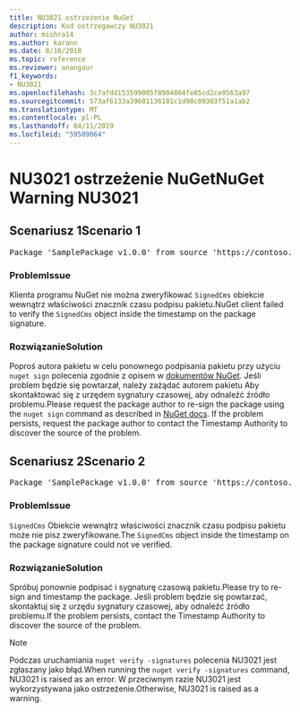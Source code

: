 ```yaml
---
title: NU3021 ostrzeżenie NuGet
description: Kod ostrzegawczy NU3021
author: mishra14
ms.author: karann
ms.date: 8/16/2018
ms.topic: reference
ms.reviewer: anangaur
f1_keywords:
- NU3021
ms.openlocfilehash: 3c7afdd153599005f8904864fe85cd2ce0563a97
ms.sourcegitcommit: 573af6133a39601136181c1d98c09303f51a1ab2
ms.translationtype: MT
ms.contentlocale: pl-PL
ms.lasthandoff: 04/11/2019
ms.locfileid: "59509064"
---
```

# <a name="nuget-warning-nu3021"></a><span data-ttu-id="c0e70-103">NU3021 ostrzeżenie NuGet</span><span class="sxs-lookup"><span data-stu-id="c0e70-103">NuGet Warning NU3021</span></span>

## <a name="scenario-1"></a><span data-ttu-id="c0e70-104">Scenariusz 1</span><span class="sxs-lookup"><span data-stu-id="c0e70-104">Scenario 1</span></span>

<pre>Package 'SamplePackage v1.0.0' from source 'https://contoso.com/index.json': The primary signature's timestamp signature validation failed.</pre>

### <a name="issue"></a><span data-ttu-id="c0e70-105">Problem</span><span class="sxs-lookup"><span data-stu-id="c0e70-105">Issue</span></span>

<span data-ttu-id="c0e70-106">Klienta programu NuGet nie można zweryfikować `SignedCms` obiekcie wewnątrz właściwości znacznik czasu podpisu pakietu.</span><span class="sxs-lookup"><span data-stu-id="c0e70-106">NuGet client failed to verify the `SignedCms` object inside the timestamp on the package signature.</span></span>


### <a name="solution"></a><span data-ttu-id="c0e70-107">Rozwiązanie</span><span class="sxs-lookup"><span data-stu-id="c0e70-107">Solution</span></span>

<span data-ttu-id="c0e70-108">Poproś autora pakietu w celu ponownego podpisania pakietu przy użyciu `nuget sign` polecenia zgodnie z opisem w [dokumentów NuGet](https://docs.microsoft.com/en-us/nuget/create-packages/sign-a-package). Jeśli problem będzie się powtarzał, należy zażądać autorem pakietu Aby skontaktować się z urzędem sygnatury czasowej, aby odnaleźć źródło problemu.</span><span class="sxs-lookup"><span data-stu-id="c0e70-108">Please request the package author to re-sign the package using the `nuget sign` command as described in [NuGet docs](https://docs.microsoft.com/en-us/nuget/create-packages/sign-a-package). If the problem persists, request the package author to contact the Timestamp Authority to discover the source of the problem.</span></span>



## <a name="scenario-2"></a><span data-ttu-id="c0e70-109">Scenariusz 2</span><span class="sxs-lookup"><span data-stu-id="c0e70-109">Scenario 2</span></span>

<pre>Package 'SamplePackage v1.0.0' from source 'https://contoso.com/index.json': The timestamp signature validation failed.</pre>

### <a name="issue"></a><span data-ttu-id="c0e70-110">Problem</span><span class="sxs-lookup"><span data-stu-id="c0e70-110">Issue</span></span>

<span data-ttu-id="c0e70-111">`SignedCms` Obiekcie wewnątrz właściwości znacznik czasu podpisu pakietu może nie pisz zweryfikowane.</span><span class="sxs-lookup"><span data-stu-id="c0e70-111">The `SignedCms` object inside the timestamp on the package signature could not ve verified.</span></span>


### <a name="solution"></a><span data-ttu-id="c0e70-112">Rozwiązanie</span><span class="sxs-lookup"><span data-stu-id="c0e70-112">Solution</span></span>

<span data-ttu-id="c0e70-113">Spróbuj ponownie podpisać i sygnaturę czasową pakietu.</span><span class="sxs-lookup"><span data-stu-id="c0e70-113">Please try to re-sign and timestamp the package.</span></span> <span data-ttu-id="c0e70-114">Jeśli problem będzie się powtarzać, skontaktuj się z urzędu sygnatury czasowej, aby odnaleźć źródło problemu.</span><span class="sxs-lookup"><span data-stu-id="c0e70-114">If the problem persists, contact the Timestamp Authority to discover the source of the problem.</span></span>


> [!Note]
> <span data-ttu-id="c0e70-115">Podczas uruchamiania `nuget verify -signatures` polecenia NU3021 jest zgłaszany jako błąd.</span><span class="sxs-lookup"><span data-stu-id="c0e70-115">When running the `nuget verify -signatures` command, NU3021 is raised as an error.</span></span> <span data-ttu-id="c0e70-116">W przeciwnym razie NU3021 jest wykorzystywana jako ostrzeżenie.</span><span class="sxs-lookup"><span data-stu-id="c0e70-116">Otherwise, NU3021 is raised as a warning.</span></span>
